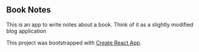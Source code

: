 ## Book Notes

This is an app to write notes about a book. Think of it as a slightly modified blog application

This project was bootstrapped with [Create React App](https://github.com/facebook/create-react-app).